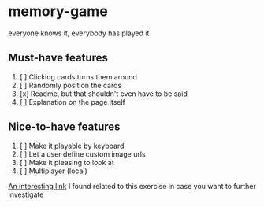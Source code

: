 # memory-game
everyone knows it, everybody has played it

## Must-have features
1. [ ] Clicking cards turns them around
1. [ ] Randomly position the cards
1. [x] Readme, but that shouldn't even have to be said
1. [ ] Explanation on the page itself

## Nice-to-have features
1. [ ] Make it playable by keyboard
1. [ ] Let a user define custom image urls
1. [ ] Make it pleasing to look at
1. [ ] Multiplayer (local)

[An interesting link](https://www.youtube.com/watch?v=dQw4w9WgXcQ) I found related to this exercise in case you want to further investigate
